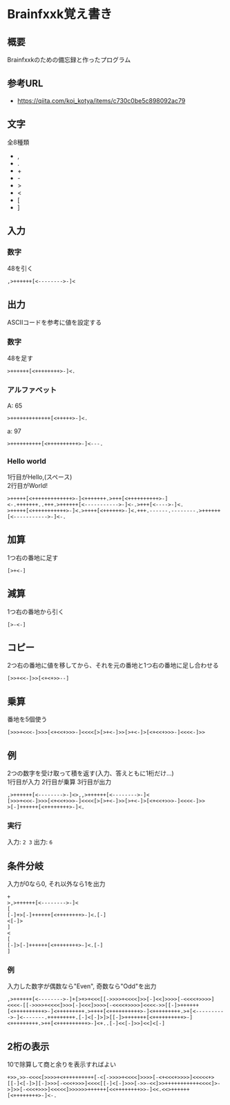 # Brainfxxk覚え書き

## 概要
Brainfxxkのための備忘録と作ったプログラム

## 参考URL
- https://qiita.com/koi_kotya/items/c730c0be5c898092ac79

## 文字
全8種類
- ,
- .
- \+
- \-
- \>
- \<
- [
- ]

## 入力
### 数字
48を引く
```bf
,>++++++[<-------->-]<
```
## 出力
ASCIIコードを参考に値を設定する
### 数字
48を足す
```bf
>++++++[<++++++++>-]<.
```
### アルファベット
A: 65
```bf
>+++++++++++++[<+++++>-]<.
```
a: 97
```bf
>++++++++++[<++++++++++>-]<---.
```
### Hello world
1行目がHello,(スペース)  
2行目がWorld!
```bf
>+++++[<+++++++++++++>-]<+++++++.>+++[<++++++++++>-]<-.+++++++..+++.>++++++[<----------->-]<-.>+++[<---->-]<.
>+++++[<+++++++++++>-]<.>++++[<++++++>-]<.+++.------.--------.>++++++[<----------->-]<-.
```
## 加算
1つ右の番地に足す
```bf
[>+<-]
```
## 減算
1つ右の番地から引く
```bf
[>-<-]
```
## コピー
2つ右の番地に値を移してから、それを元の番地と1つ右の番地に足し合わせる
```bf
[>>+<<-]>>[<+<+>>--]
```
## 乗算
番地を5個使う
```bf
[>>>+<<<-]>>>[<+<<+>>>-]<<<<[>[>+<-]>>[>+<-]>[<+<<+>>>-]<<<<-]>>
```

## 例
2つの数字を受け取って積を返す(入力、答えともに1桁だけ...)  
1行目が入力
2行目が乗算
3行目が出力
```bf
,>++++++[<-------->-]<>,,>++++++[<-------->-]<
[>>>+<<<-]>>>[<+<<+>>>-]<<<<[>[>+<-]>>[>+<-]>[<+<<+>>>-]<<<<-]>>
>[-]++++++[<++++++++>-]<.
```
### 実行
入力: `2 3` 出力: `6`

## 条件分岐
入力が0なら0, それ以外なら1を出力
```bf
+
>,>++++++[<-------->-]<
[
[-]+>[-]++++++[<++++++++>-]<.[-]
<[-]>
]
<
[
[-]>[-]++++++[<++++++++>-]<.[-]
]
```
### 例
入力した数字が偶数なら"Even", 奇数なら"Odd"を出力
```bf
,>++++++[<-------->-]+[>+>+<<<[[->>>>+<<<<]>>[-]<<]>>>>[-<<<<+>>>>]<<<<-[[->>>>+<<<<]>>>[-]<<<]>>>>[-<<<<+>>>>]<<<<->>[[-]>++++++[<++++++++++>-]<+++++++++.>++++[<++++++++++>-]<+++++++++.>+[<---------->-]<-------.+++++++++.[-]<[-]>]>[[-]>+++++++[<++++++++++>-]<+++++++++.>++[<++++++++++>-]<+..[-]<<[-]>>]<<]<[-]
```

## 2桁の表示
10で除算して商と余りを表示すればよい
```bf
+>>,>>-<<<<[>>>>+<++++++++++[-<[->>>>+<<<<]>>>>[-<+<<<+>>>>]<<<<<+>[[-]<[-]>][-]>>>[-<<<+>>>]<<<<[[-]<[-]>>>[->>-<<]>>+++++++++++<<<<]>->]>>[-<<<+>>>]<<<<<]>>>>>>++++++[<<++++++++>>-]<<.<<>++++++[<++++++++>-]<-.
```
